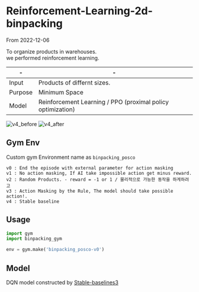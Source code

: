 # Reinforcement-Learning-2d-binpacking
From 2022-12-06

To organize products in warehouses.  
we performed reinforcement learning.  

|-|-|
|---|---|
|Input|Products of differnt sizes.|
|Purpose|Minimum Space|
|Model|Reinforcement Learning / PPO (proximal policy optimization)|

![v4_before](https://user-images.githubusercontent.com/67701541/210139606-97291bd1-2455-4581-9f07-6d4f05b58cbb.gif)
![v4_after](https://user-images.githubusercontent.com/67701541/210139599-c36e62c5-3c1b-4a81-8d38-1fd88178b418.gif)

## Gym Env

Custom gym Environment name as `binpacking_posco`
```text
v0 : End the episode with external parameter for action masking
v1 : No action masking, If AI take impossible action get minus reward.
v2 : Random Products. - reward = -1 or 1 / 물리적으로 가능한 동작을 하게하려고
v3 : Action Masking by the Rule, The model should take possible action!.
v4 : Stable baseline
```

## Usage

``` python
import gym
import binpacking_gym

env = gym.make('binpacking_posco-v0')
```

## Model

DQN model constructed by [Stable-baselines3]()
